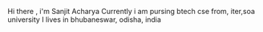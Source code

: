 Hi there , i'm Sanjit Acharya
 Currently i am pursing btech cse from, iter,soa university
 I lives in bhubaneswar, odisha, india 
